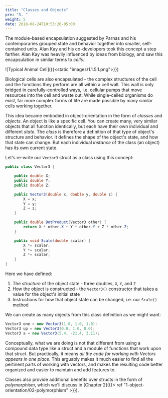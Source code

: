 ```yaml
---
title: "Classes and Objects"
pre: "5. "
weight: 5
date: 2018-08-24T10:53:26-05:00
---
```


The module-based encapsulation suggested by Parnas and his contemporaries grouped state and behavior together into smaller, self-contained units.  Alan Kay and his co-developers took this concept a step farther.  Alan Kay was heavily influenced by ideas from biology, and saw this encapsulation in similar terms to _cells_.  

![Typical Animal Cell]({{<static "images/1.1.5.1.png">}})

Biological cells are also encapsulated - the complex structures of the cell and the functions they perform are all within a cell wall.  This wall is only bridged in carefully-controlled ways, i.e. cellular pumps that move resources into the cell and waste out. While single-celled organisms do exist, far more complex forms of life are made possible by many similar cells working together.

This idea became embodied in object-orientation in the form of _classes_ and _objects_.  An object is like a specific cell.  You can create many, very similar objects that all function identically, but each have their own individual and different _state_.  The _class_ is therefore a definition of that type of object's structure and behavior.  It defines the shape of the object's state, and how that state can change.  But each individual _instance_ of the class (an object) has its own current state.

Let's re-write our `Vector3` struct as a class using this concept:

```csharp
public class Vector3 {

    public double X;
    public double Y;
    public double Z;

    public Vector3(double x, double y, double z) {
        X = x;
        Y = y;
        Z = z;
    }

    public double DotProduct(Vector3 other) {
        return X * other.X + Y * other.Y + Z * other.Z;
    }

    public void Scale(double scalar) {
        X *= scalar;
        Y *= scalar;
        Z *= scalar;
    }
}
```

Here we have defined:

1. The _structure_ of the object state - three doubles, `X`, `Y`, and `Z`
2. How the object is constructed - the `Vector3()` constructor that takes a value for the object's initial state
3. Instructions for how that object state can be changed, i.e. our `Scale()` method

We can create as many objects from this class definition as we might want:

```csharp
Vector3 one = new Vector3(1.0, 1.0, 1.0);
Vector3 up = new Vector3(0.0, 1.0, 0.0);
Vector3 a = new Vector3(5.4, -21.4, 3.11);
```

Conceptually, what we are doing is not that different from using a compound data type like a struct and a module of functions that work upon that struct.  But practically, it means _all the code for working with Vectors appears in one place_.  This arguably makes it much easier to find all the pertinent parts of working with vectors, and makes the resulting code better organized and easier to maintain and add features to.

Classes also provide additional benefits over structs in the form of _polymorphism_, which we'll discuss in [Chapter 2]({{< ref "1-object-orientation/02-polymorphism" >}}).